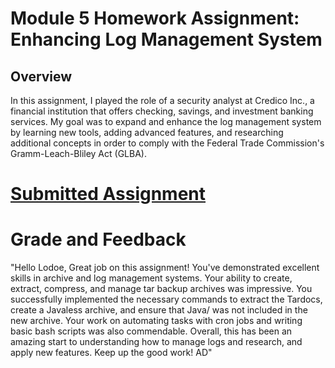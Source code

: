 # Module 5 Homework Assignment: Enhancing Log Management System
## Overview
In this assignment, I played the role of a security analyst at Credico Inc., a financial institution that offers checking, savings, and investment banking services. My goal was to expand and enhance the log management system by learning new tools, adding advanced features, and researching additional concepts in order to comply with the Federal Trade Commission's Gramm-Leach-Bliley Act (GLBA).

# [Submitted Assignment](https://docs.google.com/document/d/16h2ITLpoEpDVVGJX6lhpav8upKpKYwiJnbqAd7pHNKw/edit?usp=sharing])

# Grade and Feedback
"Hello Lodoe, Great job on this assignment! You've demonstrated excellent skills in archive and log management systems. Your ability to create, extract, compress, and manage tar backup archives was impressive. You successfully implemented the necessary commands to extract the Tardocs, create a Javaless archive, and ensure that Java/ was not included in the new archive. Your work on automating tasks with cron jobs and writing basic bash scripts was also commendable. Overall, this has been an amazing start to understanding how to manage logs and research, and apply new features. Keep up the good work! AD"
